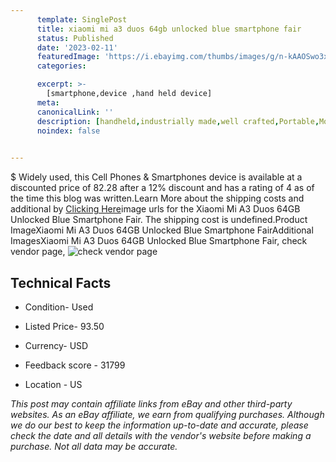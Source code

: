 ```yaml
---
      template: SinglePost
      title: xiaomi mi a3 duos 64gb unlocked blue smartphone fair
      status: Published
      date: '2023-02-11'
      featuredImage: 'https://i.ebayimg.com/thumbs/images/g/n-kAAOSwo3xj4l11/s-l225.jpg'
      categories: 

      excerpt: >-
        [smartphone,device ,hand held device]
      meta:
      canonicalLink: ''
      description: [handheld,industrially made,well crafted,Portable,Mobile,Compact,Convenient,Lightweight,Maneuverable,Man-portable,Miniature,Carriable,Hand-held,Light,Holdable,Transportable,Mobile device,Pocket-sized,On-the-go,Wireless,Cordless,Compact size,Convenient size, smartphone,device ,hand held device]
      noindex: false

        
---
```

$
    Widely used, this Cell Phones & Smartphones device is available at a discounted price of 82.28 after a 12% discount and has a rating of 4 as of the time this blog was written.Learn More about the shipping costs and additional by [Clicking Here](https://www.ebay.com/itm/175603745832?hash=item28e2cc8428%3Ag%3An-kAAOSwo3xj4l11&mkevt=1&mkcid=1&mkrid=711-53200-19255-0&campid=%253CePNCampaignId%253E&customid=%253CreferenceId%253E&toolid=10049)image urls for the Xiaomi Mi A3 Duos 64GB Unlocked Blue Smartphone Fair. The shipping cost is undefined.Product ImageXiaomi Mi A3 Duos 64GB Unlocked Blue Smartphone FairAdditional ImagesXiaomi Mi A3 Duos 64GB Unlocked Blue Smartphone Fair, check vendor page, ![check vendor page](https://origin-galleryplus.ebayimg.com/ws/web/175603745832_2_0_1/225x225.jpg,https://origin-galleryplus.ebayimg.com/ws/web/175603745832_3_0_1/225x225.jpg,https://origin-galleryplus.ebayimg.com/ws/web/175603745832_4_0_1/225x225.jpg,https://origin-galleryplus.ebayimg.com/ws/web/175603745832_5_0_1/225x225.jpg,https://origin-galleryplus.ebayimg.com/ws/web/175603745832_6_0_1/225x225.jpg,https://origin-galleryplus.ebayimg.com/ws/web/175603745832_7_0_1/225x225.jpg,https://origin-galleryplus.ebayimg.com/ws/web/175603745832_8_0_1/225x225.jpg)
    
    

 ## Technical Facts 



     
      

 - Condition- Used 


      

 - Listed Price- 93.50 


      

 - Currency- USD 


      

 - Feedback score - 31799 


      

 - Location - US 


      
      

 *_This post may contain affiliate links from eBay and other third-party websites. As an eBay affiliate, we earn from qualifying purchases. Although we do our best to keep the information up-to-date and accurate, please check the date and all details with the vendor's website before making a purchase. Not all data may be accurate._*



    
    
    
    
    